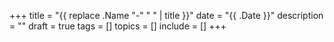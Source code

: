 +++
title = "{{ replace .Name "-" " " | title }}"
date = "{{ .Date }}"
description = ""
draft = true
tags = []
topics = []
include = []
+++